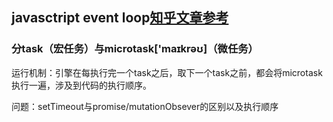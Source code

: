 ## javasctript event loop[知乎文章参考](https://www.zhihu.com/question/55364497/answer/144215284)

### 分task（宏任务）与microtask['maɪkrəʊ]（微任务）

运行机制：引擎在每执行完一个task之后，取下一个task之前，都会将microtask执行一遍，涉及到代码的执行顺序。  
  
问题：setTimeout与promise/mutationObsever的区别以及执行顺序

